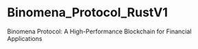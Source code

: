 # Binomena_Protocol_RustV1
Binomena Protocol: A High-Performance Blockchain for Financial Applications
